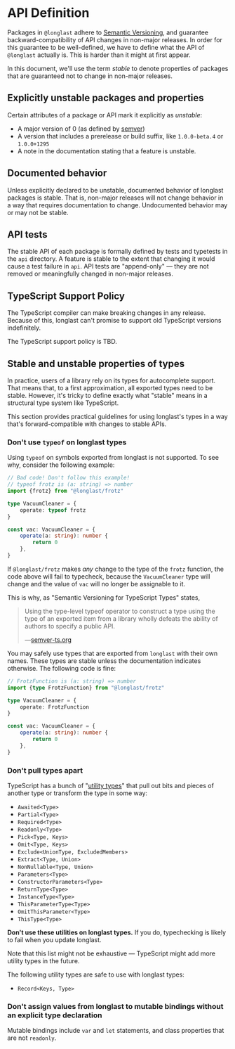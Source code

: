 # API Definition

Packages in `@longlast` adhere to [Semantic Versioning], and guarantee
backward-compatibility of API changes in non-major releases. In order for this
guarantee to be well-defined, we have to define what the API of `@longlast`
actually is. This is harder than it might at first appear.

[Semantic Versioning]: https://semver.org/

In this document, we'll use the term *stable* to denote properties of
packages that are guaranteed not to change in non-major releases.

## Explicitly unstable packages and properties

Certain attributes of a package or API mark it explicitly as _unstable_:

- A major version of 0 (as defined by [semver])
- A version that includes a prerelease or build suffix, like `1.0.0-beta.4` or
  `1.0.0+1295`
- A note in the documentation stating that a feature is unstable.

[semver]: https://semver.org/

## Documented behavior

Unless explicitly declared to be unstable, documented behavior of longlast
packages is stable. That is, non-major releases will not change behavior in a
way that requires documentation to change. Undocumented behavior may or may not
be stable.

## API tests

The stable API of each package is formally defined by tests and typetests in
the `api` directory. A feature is stable to the extent that changing it
would cause a test failure in `api`. API tests are "append-only" — they are
not removed or meaningfully changed in non-major releases.

## TypeScript Support Policy

The TypeScript compiler can make breaking changes in any release. Because of
this, longlast can't promise to support old TypeScript versions indefinitely.

The TypeScript support policy is TBD.

## Stable and unstable properties of types

In practice, users of a library rely on its types for autocomplete support.
That means that, to a first approximation, all exported types need to be
stable. However, it's tricky to define exactly what "stable" means in a
structural type system like TypeScript.

This section provides practical guidelines for using longlast's types in a way
that's forward-compatible with changes to stable APIs.

### Don't use `typeof` on longlast types

Using `typeof` on symbols exported from longlast is not supported. To see why,
consider the following example:

```ts
// Bad code! Don't follow this example!
// typeof frotz is (a: string) => number
import {frotz} from "@longlast/frotz"

type VacuumCleaner = {
    operate: typeof frotz
}

const vac: VacuumCleaner = {
    operate(a: string): number {
        return 0
    },
}
```

If `@longlast/frotz` makes _any_ change to the type of the `frotz` function,
the code above will fail to typecheck, because the `VacuumCleaner` type will
change and the value of `vac` will no longer be assignable to it.

This is why, as "Semantic Versioning for TypeScript Types" states,

> Using the type-level typeof operator to construct a type using the type of an
> exported item from a library wholly defeats the ability of authors to specify
> a public API.
>
> —[semver-ts.org](https://www.semver-ts.org/formal-spec/1-definitions.html)

You may safely use types that are exported from `longlast` with their own
names. These types are stable unless the documentation indicates otherwise. The
following code is fine:

```ts
// FrotzFunction is (a: string) => number
import {type FrotzFunction} from "@longlast/frotz"

type VacuumCleaner = {
    operate: FrotzFunction
}

const vac: VacuumCleaner = {
    operate(a: string): number {
        return 0
    },
}
```

### Don't pull types apart

TypeScript has a bunch of "[utility types]" that pull out bits and pieces of
another type or transform the type in some way:

- `Awaited<Type>`
- `Partial<Type>`
- `Required<Type>`
- `Readonly<Type>`
- `Pick<Type, Keys>`
- `Omit<Type, Keys>`
- `Exclude<UnionType, ExcludedMembers>`
- `Extract<Type, Union>`
- `NonNullable<Type, Union>`
- `Parameters<Type>`
- `ConstructorParameters<Type>`
- `ReturnType<Type>`
- `InstanceType<Type>`
- `ThisParameterType<Type>`
- `OmitThisParameter<Type>`
- `ThisType<Type>`

**Don't use these utilities on longlast types.** If you do, typechecking is
likely to fail when you update longlast.

Note that this list might not be exhaustive — TypeScript might add more utility
types in the future.

The following utility types are safe to use with longlast types:

- `Record<Keys, Type>`

[utility types]: https://www.typescriptlang.org/docs/handbook/utility-types.html

### Don't assign values from longlast to mutable bindings without an explicit type declaration

Mutable bindings include `var` and `let` statements, and class properties that
are not `readonly`.
